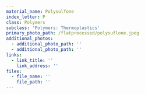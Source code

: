 ```yaml
---
material_name: Polysulfone
index_letter: P
class: Polymers
subclass: 'Polymers: Thermoplastics'
primary_photo_path: /flatprocessed/polysuflone.jpeg
additional_photos:
  - additional_photo_path: ''
  - additional_photo_path: ''
links:
  - link_title: ''
    link_address: ''
files:
  - file_name: ''
    file_path: ''
---
```


